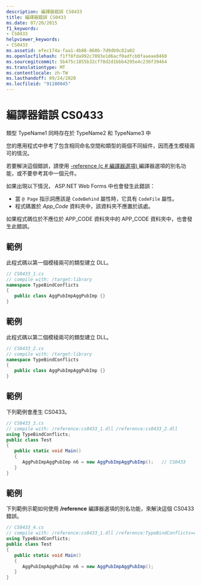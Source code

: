 ```yaml
---
description: 編譯器錯誤 CS0433
title: 編譯器錯誤 CS0433
ms.date: 07/20/2015
f1_keywords:
- CS0433
helpviewer_keywords:
- CS0433
ms.assetid: efec174a-faa1-4b88-860b-7d9db9c82a02
ms.openlocfilehash: f1ff8fda992c7093e1d6acf0adfcb0faaeae8460
ms.sourcegitcommit: 5b475c1855b32cf78d2d1bbb4295e4c236f39464
ms.translationtype: MT
ms.contentlocale: zh-TW
ms.lasthandoff: 09/24/2020
ms.locfileid: "91180045"
---
```

# <a name="compiler-error-cs0433"></a>編譯器錯誤 CS0433

類型 TypeName1 同時存在於 TypeName2 和 TypeName3 中  
  
 您的應用程式中參考了包含相同命名空間和類型的兩個不同組件，因而產生模稜兩可的情況。  
  
 若要解決這個錯誤，請使用 [-reference (c # 編譯器選項) ](../compiler-options/reference-compiler-option.md) 編譯器選項的別名功能，或不要參考其中一個元件。  

如果出現以下情況， ASP.NET Web Forms 中也會發生此錯誤：

* 當 `@ Page` 指示詞應該是 `CodeBehind` 屬性時，它具有 `CodeFile` 屬性。
* 程式碼置於 *App_Code* 資料夾中，該資料夾不應置於該處。

 如果程式碼位於不應位於 APP_CODE 資料夾中的 APP_CODE 資料夾中，也會發生此錯誤。
  
## <a name="example"></a>範例  

 此程式碼以第一個模稜兩可的類型建立 DLL。  
  
```csharp  
// CS0433_1.cs  
// compile with: /target:library  
namespace TypeBindConflicts
{  
   public class AggPubImpAggPubImp {}  
}  
```  
  
## <a name="example"></a>範例  

 此程式碼以第二個模稜兩可的類型建立 DLL。  
  
```csharp  
// CS0433_2.cs  
// compile with: /target:library  
namespace TypeBindConflicts
{  
   public class AggPubImpAggPubImp {}  
}  
```  
  
## <a name="example"></a>範例  

 下列範例會產生 CS0433。  
  
```csharp  
// CS0433_3.cs  
// compile with: /reference:cs0433_1.dll /reference:cs0433_2.dll  
using TypeBindConflicts;  
public class Test
{  
   public static void Main()
   {  
      AggPubImpAggPubImp n6 = new AggPubImpAggPubImp();   // CS0433  
   }  
}  
```  
  
## <a name="example"></a>範例  

 下列範例示範如何使用 **/reference** 編譯器選項的別名功能，來解決這個 CS0433 錯誤。  
  
```csharp  
// CS0433_4.cs  
// compile with: /reference:cs0433_1.dll /reference:TypeBindConflicts=cs0433_2.dll  
using TypeBindConflicts;  
public class Test
{  
   public static void Main()
   {  
      AggPubImpAggPubImp n6 = new AggPubImpAggPubImp();  
   }  
}  
```
